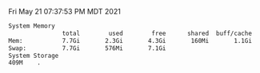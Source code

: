 Fri May 21 07:37:53 PM MDT 2021
```bash
System Memory
               total        used        free      shared  buff/cache   available
Mem:           7.7Gi       2.3Gi       4.3Gi       160Mi       1.1Gi       5.0Gi
Swap:          7.7Gi       576Mi       7.1Gi
System Storage
409M	.
```
